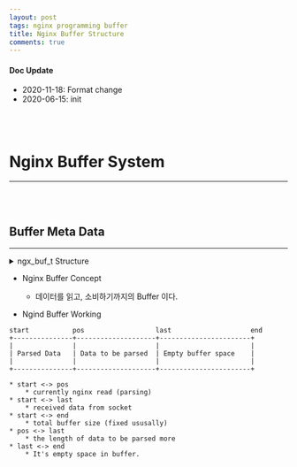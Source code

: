 ```yaml
---
layout: post
tags: nginx programming buffer
title: Nginx Buffer Structure
comments: true
---
```


#### Doc Update

* 2020-11-18: Format change
* 2020-06-15: init
<br/>
<br/>

# Nginx Buffer System

---

<br/>
<br/>

## Buffer Meta Data

---

<details><summary>ngx_buf_t Structure</summary>
<p>

```c
struct ngx_buf_s {
    u_char          *pos;
    u_char          *last;
    off_t            file_pos;
    off_t            file_last;

    u_char          *start;         /* start of buffer */
    u_char          *end;           /* end of buffer */
    ngx_buf_tag_t    tag;
    ngx_file_t      *file;
    ngx_buf_t       *shadow;


    /* the buf's content could be changed */
    unsigned         temporary:1;

    /*
     * the buf's content is in a memory cache or in a read only memory
     * and must not be changed
     */
    unsigned         memory:1;

    /* the buf's content is mmap()ed and must not be changed */
    unsigned         mmap:1;

    unsigned         recycled:1;
    unsigned         in_file:1;
    unsigned         flush:1;
    unsigned         sync:1;
    unsigned         last_buf:1;
    unsigned         last_in_chain:1;

    unsigned         last_shadow:1;
    unsigned         temp_file:1;

    /* STUB */ int   num;
};
```
</p></details>

* Nginx Buffer Concept
    * 데이터를 읽고, 소비하기까지의 Buffer 이다.

* Ngind Buffer Working
```
start           pos                  last                    end                       
+---------------+--------------------+-----------------------+
|               |                    |                       |
| Parsed Data   | Data to be parsed  | Empty buffer space    |
|               |                    |                       |
+---------------+--------------------+-----------------------+
```
    * start <-> pos
        * currently nginx read (parsing)
    * start <-> last
        * received data from socket
    * start <-> end
        * total buffer size (fixed ususally)
    * pos <-> last
        * the length of data to be parsed more
    * last <-> end
        * It's empty space in buffer.

